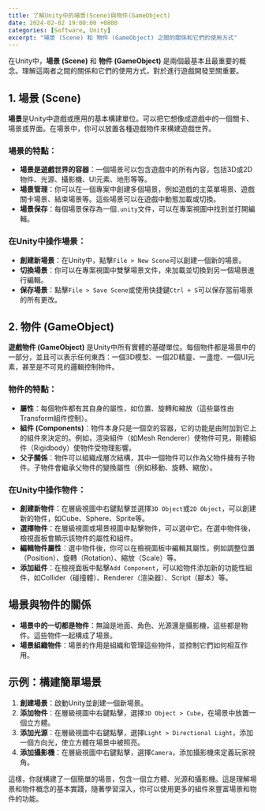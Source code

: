```yaml
---
title: 了解Unity中的場景(Scene)與物件(GameObject)
date: 2024-02-02 19:00:00 +0800
categories: [Software, Unity]
excerpt: "場景 (Scene) 和 物件 (GameObject) 之間的關係和它們的使用方式"
---
```


在Unity中，**場景 (Scene)** 和 **物件 (GameObject)** 是兩個最基本且最重要的概念。理解這兩者之間的關係和它們的使用方式，對於進行遊戲開發至關重要。

## 1. 場景 (Scene)
**場景**是Unity中遊戲或應用的基本構建單位。可以把它想像成遊戲中的一個關卡、場景或界面。在場景中，你可以放置各種遊戲物件來構建遊戲世界。

### 場景的特點：
- **場景是遊戲世界的容器**：一個場景可以包含遊戲中的所有內容，包括3D或2D物件、光源、攝影機、UI元素、地形等等。
- **場景管理**：你可以在一個專案中創建多個場景，例如遊戲的主菜單場景、遊戲關卡場景、結束場景等。這些場景可以在遊戲中動態加載或切換。
- **場景保存**：每個場景保存為一個`.unity`文件，可以在專案視圖中找到並打開編輯。

### 在Unity中操作場景：
- **創建新場景**：在Unity中，點擊`File > New Scene`可以創建一個新的場景。
- **切換場景**：你可以在專案視圖中雙擊場景文件，來加載並切換到另一個場景進行編輯。
- **保存場景**：點擊`File > Save Scene`或使用快捷鍵`Ctrl + S`可以保存當前場景的所有更改。

## 2. 物件 (GameObject)
**遊戲物件 (GameObject)** 是Unity中所有實體的基礎單位。每個物件都是場景中的一部分，並且可以表示任何東西：一個3D模型、一個2D精靈、一盞燈、一個UI元素，甚至是不可見的邏輯控制物件。

### 物件的特點：
- **屬性**：每個物件都有其自身的屬性，如位置、旋轉和縮放（這些屬性由Transform組件控制）。
- **組件 (Components)**：物件本身只是一個空的容器，它的功能是由附加到它上的組件來決定的。例如，渲染組件（如Mesh Renderer）使物件可見，剛體組件（Rigidbody）使物件受物理影響。
- **父子關係**：物件可以組織成層次結構，其中一個物件可以作為父物件擁有子物件。子物件會繼承父物件的變換屬性（例如移動、旋轉、縮放）。

### 在Unity中操作物件：
- **創建新物件**：在層級視圖中右鍵點擊並選擇`3D Object`或`2D Object`，可以創建新的物件，如Cube、Sphere、Sprite等。
- **選擇物件**：在層級視圖或場景視圖中點擊物件，可以選中它。在選中物件後，檢視面板會顯示該物件的屬性和組件。
- **編輯物件屬性**：選中物件後，你可以在檢視面板中編輯其屬性，例如調整位置（Position）、旋轉（Rotation）、縮放（Scale）等。
- **添加組件**：在檢視面板中點擊`Add Component`，可以給物件添加新的功能性組件，如Collider（碰撞體）、Renderer（渲染器）、Script（腳本）等。

## 場景與物件的關係
- **場景中的一切都是物件**：無論是地面、角色、光源還是攝影機，這些都是物件。這些物件一起構成了場景。
- **場景組織物件**：場景的作用是組織和管理這些物件，並控制它們如何相互作用。

## 示例：構建簡單場景
1. **創建場景**：啟動Unity並創建一個新場景。
2. **添加物件**：在層級視圖中右鍵點擊，選擇`3D Object > Cube`，在場景中放置一個立方體。
3. **添加光源**：在層級視圖中右鍵點擊，選擇`Light > Directional Light`，添加一個方向光，使立方體在場景中被照亮。
4. **添加攝影機**：在層級視圖中右鍵點擊，選擇`Camera`，添加攝影機來定義玩家視角。

這樣，你就構建了一個簡單的場景，包含一個立方體、光源和攝影機。這是理解場景和物件概念的基本實踐，隨著學習深入，你可以使用更多的組件來豐富場景和物件的功能。
